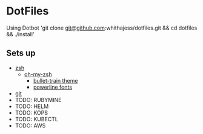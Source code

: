 DotFiles
======

Using Dotbot 'git clone git@github.com:whithajess/dotfiles.git && cd dotfiles
&& ./install'

## Sets up

* [zsh](http://www.zsh.org/)
  * [oh-my-zsh](https://github.com/robbyrussell/oh-my-zsh)
    * [bullet-train theme](https://github.com/caiogondim/bullet-train.zsh)
    * [powerline fonts](https://github.com/powerline/fonts)
* [git](https://github.com/git/git)
* TODO: RUBYMINE
* TODO: HELM
* TODO: KOPS
* TODO: KUBECTL
* TODO: AWS